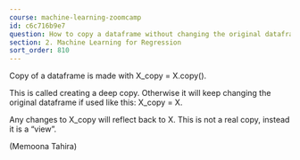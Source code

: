 ```yaml
---
course: machine-learning-zoomcamp
id: c6c716b9e7
question: How to copy a dataframe without changing the original dataframe?
section: 2. Machine Learning for Regression
sort_order: 810
---
```


Copy of a dataframe is made with X_copy = X.copy().

This is called creating a deep copy.  Otherwise it will keep changing the original dataframe if used like this: X_copy = X.

Any changes to X_copy will reflect back to X. This is not a real copy, instead it is a “view”.

(Memoona Tahira)

